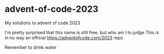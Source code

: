 # advent-of-code-2023
My solutions to advent of code 2023


I'm pretty surprised that this name is still free, but who am I to judge
This is in no way an official https://adventofcode.com/2023 repo

Remember to drink water
